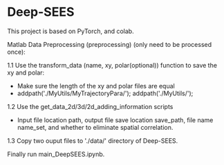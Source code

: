 # Deep-SEES
This project is based on PyTorch, and colab.

Matlab Data Preprocessing (preprocessing) (only need to be processed once):

1.1 Use the transform_data (name, xy, polar(optional)) function to save the xy and polar:
- Make sure the length of the xy and polar files are equal
- addpath('./MyUtils/MyTrajectoryPara/'); addpath('./MyUtils/'); 

1.2 Use the get_data_2d/3d/2d_adding_information scripts
- Input file location path, output file save location save_path, file name name_set, and whether to eliminate spatial correlation.

1.3 Copy two ouput files to './data/' directory of Deep-SEES.

Finally run main_DeepSEES.ipynb.
